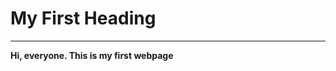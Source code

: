 <!DOCTYPE html>
<html>
<head>

<h1> <strong>My First Heading</h1> <strong>
<head>
<hr>

<body>
<p>Hi, everyone. This is my first webpage</p>

</body>
</html>
